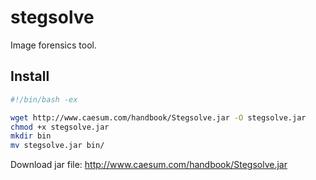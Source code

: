 # stegsolve

Image forensics tool.

## Install

```bash
#!/bin/bash -ex

wget http://www.caesum.com/handbook/Stegsolve.jar -O stegsolve.jar
chmod +x stegsolve.jar
mkdir bin
mv stegsolve.jar bin/
```

Download jar file: http://www.caesum.com/handbook/Stegsolve.jar